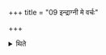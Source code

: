+++
title = "09 इन्द्राग्नी मे वर्चः"

+++

<details><summary>थिते</summary>

इन्द्राग्नी मे वर्चः कृणुतामित्यध्वर्युरप उपस्पृश्य दधन्वे वा यदीमन्वित्यनिरुक्तयाप्राजापत्यया प्राण्यापान्य व्यनञ्जुहोति ९
</details>
